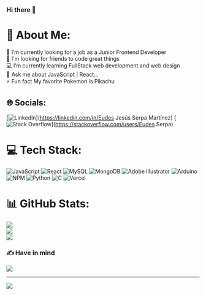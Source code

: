 ### Hi there 👋

# 💫 About Me:
🔭 I’m currently looking for a job as a Junior Frontend Developer<br>
🤝 I'm looking for friends to code great things<br>
💻 I’m currently learning FullStack web development and web design<br>
💬 Ask me about JavaScript | React...<br>
⚡ Fun fact My favorite Pokemon is Pikachu 


## 🌐 Socials:
[![LinkedIn](https://img.shields.io/badge/LinkedIn-%230077B5.svg?logo=linkedin&logoColor=white)](https://linkedin.com/in/Eudes Jesús Serpa Martínez) 
[![Stack Overflow](https://img.shields.io/badge/-Stackoverflow-FE7A16?logo=stack-overflow&logoColor=white)](https://stackoverflow.com/users/Eudes Serpa) 

# 💻 Tech Stack:
![JavaScript](https://img.shields.io/badge/javascript-%23323330.svg?style=for-the-badge&logo=javascript&logoColor=%23F7DF1E) ![React](https://img.shields.io/badge/react-%2320232a.svg?style=for-the-badge&logo=react&logoColor=%2361DAFB) ![MySQL](https://img.shields.io/badge/mysql-%2300f.svg?style=for-the-badge&logo=mysql&logoColor=white) ![MongoDB](https://img.shields.io/badge/MongoDB-%234ea94b.svg?style=for-the-badge&logo=mongodb&logoColor=white) ![Adobe Illustrator](https://img.shields.io/badge/adobeillustrator-%23FF9A00.svg?style=for-the-badge&logo=adobeillustrator&logoColor=white) ![Arduino](https://img.shields.io/badge/-Arduino-00979D?style=for-the-badge&logo=Arduino&logoColor=white) ![NPM](https://img.shields.io/badge/NPM-%23000000.svg?style=for-the-badge&logo=npm&logoColor=white) ![Python](https://img.shields.io/badge/python-3670A0?style=for-the-badge&logo=python&logoColor=ffdd54) ![C](https://img.shields.io/badge/c-%2300599C.svg?style=for-the-badge&logo=c&logoColor=white) ![Vercel](https://img.shields.io/badge/vercel-%23000000.svg?style=for-the-badge&logo=vercel&logoColor=white)

# 📊 GitHub Stats:
![](https://github-readme-stats.vercel.app/api?username=EudesSerpa&theme=react&hide_border=true&include_all_commits=true&count_private=true)<br/>
![](https://github-readme-streak-stats.herokuapp.com/?user=EudesSerpa&theme=react&hide_border=true)<br/>
![](https://github-readme-stats.vercel.app/api/top-langs/?username=EudesSerpa&theme=react&hide_border=true&include_all_commits=true&count_private=true&layout=compact)

### ✍️ Have in mind
![](https://cdn.quotesgram.com/img/34/74/1199034876-Learnnovators_70-20-10_LD_Model_41.jpg)

---
[![](https://visitcount.itsvg.in/api?id=EudesSerpa&icon=0&color=1)](https://visitcount.itsvg.in)
